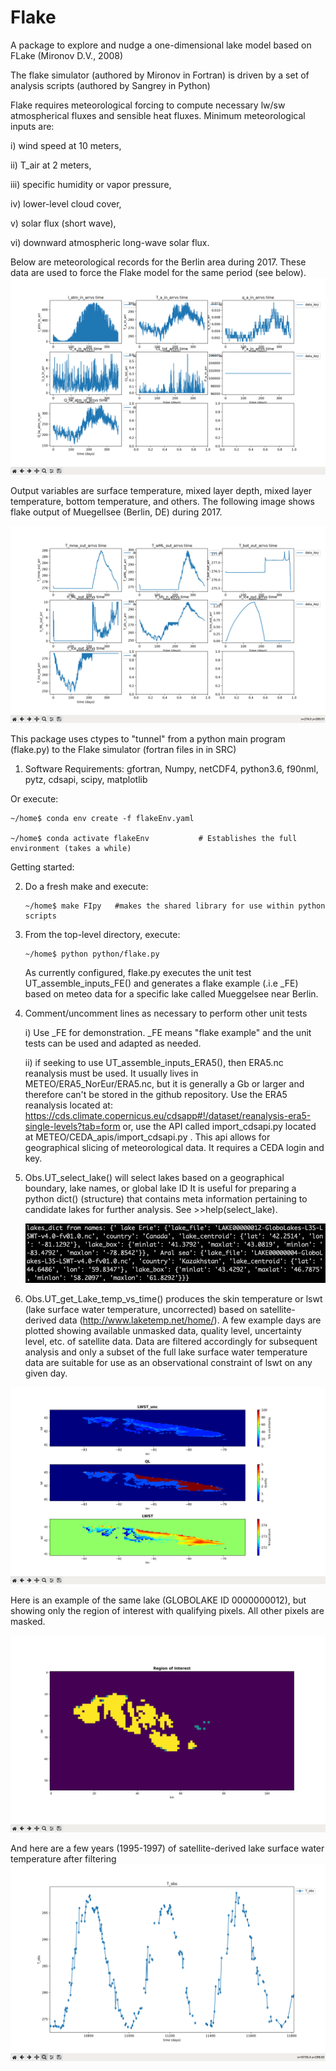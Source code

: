 # Flake
A package to explore and nudge a one-dimensional lake model based on FLake (Mironov D.V., 2008)

The flake simulator (authored by Mironov in Fortran) is driven by a set of analysis scripts (authored by Sangrey in Python) 

Flake requires meteorological forcing to compute necessary lw/sw atmospherical fluxes and sensible
heat fluxes. Minimum meteorological inputs are:

i) wind speed at 10 meters,

ii) T_air at 2 meters, 

iii) specific humidity or vapor pressure,

iv) lower-level cloud cover,

v) solar flux (short wave),

vi) downward atmospheric long-wave solar flux.

Below are meteorological records for the Berlin area during 2017. These data are used to force the Flake model for the same period (see below).
![meteo](images/meteo_FE.png)

Output variables are surface temperature, mixed layer depth, mixed layer temperature, bottom
temperature, and others. The following image shows flake output of Muegellsee (Berlin, DE) during 2017. 

![meteo](images/flake_sim.png)

This package uses ctypes to "tunnel" from a python main program (flake.py) to the Flake simulator
(fortran files in in SRC)


1) Software Requirements: gfortran, Numpy, netCDF4, python3.6, f90nml, pytz, cdsapi, scipy, matplotlib

Or execute:

    ~/home$ conda env create -f flakeEnv.yaml 
    
    ~/home$ conda activate flakeEnv           # Establishes the full environment (takes a while)

Getting started:

2) Do a fresh make and execute:

       ~/home$ make FIpy   #makes the shared library for use within python scripts

4) From the top-level directory, execute:

       ~/home$ python python/flake.py

   As currently configured, flake.py executes the unit test UT_assemble_inputs_FE() and generates a
   flake example (.i.e _FE) based on meteo data for a specific lake called Mueggelsee near Berlin.

6) Comment/uncomment lines as necessary to perform other unit tests

    i) Use _FE for demonstration. _FE means "flake example" and the unit tests can be used and adapted as needed. 

   ii) if seeking to use UT_assemble_inputs_ERA5(), then ERA5.nc reanalysis must be used. It usually
       lives in METEO/ERA5_NorEur/ERA5.nc, but it is generally a Gb or larger and therefore
       can't be stored in the github repository.
       Use the ERA5 reanalysis located at:
       https://cds.climate.copernicus.eu/cdsapp#!/dataset/reanalysis-era5-single-levels?tab=form
       or, use the API called import_cdsapi.py located at METEO/CEDA_apis/import_cdsapi.py . This
       api allows for geographical slicing of meteorological data. It requires a CEDA login and key.

8) Obs.UT_select_lake() will select lakes based on a geographical boundary, lake names, or global lake ID
   It is useful for preparing a python dict() (structure) that contains meta information pertaining
   to candidate lakes for further analysis. See >>help(select_lake).

   ![meteo](images/select_lakes.png)

10) Obs.UT_get_Lake_temp_vs_time() produces the skin temperature or lswt (lake surface water temperature, uncorrected) 
   based on satellite-derived data (http://www.laketemp.net/home/). A few example days are plotted showing
   available unmasked data, quality level, uncertainty level, etc. of satellite data. Data are filtered
   accordingly for subsequent analysis and only a subset of the full lake surface water temperature data
   are suitable for use as an observational constraint of lswt on any given day.

![sat](images/lswt_detail2.png)

Here is an example of the same lake (GLOBOLAKE ID 0000000012), but showing only the region of interest
with qualifying pixels. All other pixels are masked.

![sat](images/roi.png)

And here are a few years (1995-1997) of satellite-derived lake surface water temperature after filtering
![sat](images/satellite_lswt2.png)
